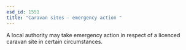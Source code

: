 ```yaml
---
esd_id: 1551
title: "Caravan sites - emergency action "
---
```


A local authority may take emergency action in respect of a licenced caravan site in certain circumstances. 

